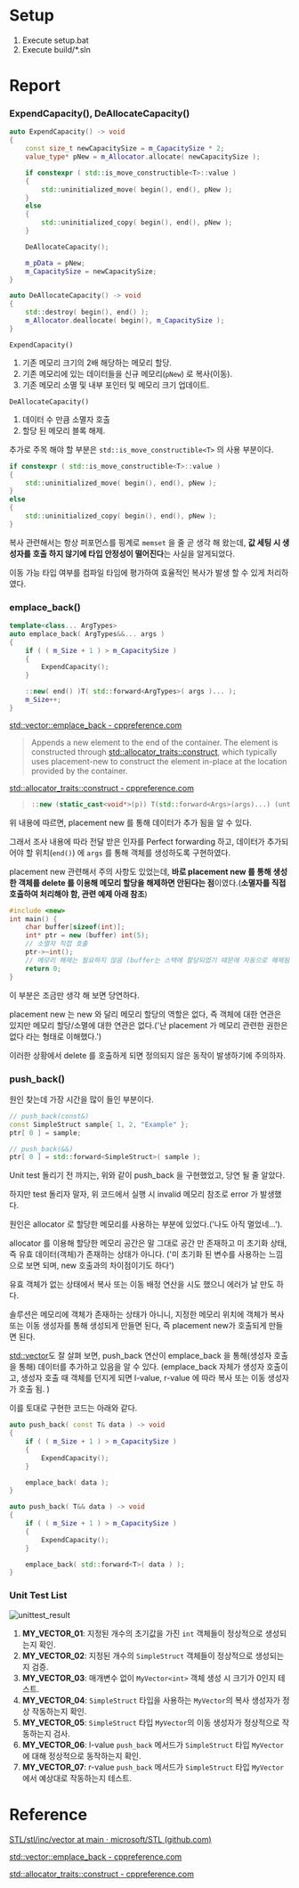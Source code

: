# Setup

1. Execute setup.bat
2. Execute build/*.sln



# Report

### ExpendCapacity(), DeAllocateCapacity()

```cpp
auto ExpendCapacity() -> void
{
    const size_t newCapacitySize = m_CapacitySize * 2;
    value_type* pNew = m_Allocator.allocate( newCapacitySize );

    if constexpr ( std::is_move_constructible<T>::value )
    {
        std::uninitialized_move( begin(), end(), pNew );
    }
    else
    {
        std::uninitialized_copy( begin(), end(), pNew );
    }

    DeAllocateCapacity();

    m_pData = pNew;
    m_CapacitySize = newCapacitySize;
}

auto DeAllocateCapacity() -> void
{
    std::destroy( begin(), end() );
    m_Allocator.deallocate( begin(), m_CapacitySize );
}
```

`ExpendCapacity()` 

1. 기존 메모리 크기의 2배 해당하는 메모리 할당.
2. 기존 메모리에 있는 데이터들을 신규 메모리(`pNew`) 로 복사(이동).
3. 기존 메모리 소멸 및 내부 포인터 및 메모리 크기 업데이트.

`DeAllocateCapacity()` 

1. 데이터 수 만큼 소멸자 호출
2. 할당 된 메모리 블록 해제.

추가로 주목 해야 할 부분은  `std::is_move_constructible<T>` 의 사용 부분이다.

```cpp
if constexpr ( std::is_move_constructible<T>::value )
{
    std::uninitialized_move( begin(), end(), pNew );
}
else
{
    std::uninitialized_copy( begin(), end(), pNew );
}
```

복사 관련해서는 항상  퍼포먼스를 핑계로 `memset` 을 줄 곧 생각 해 왔는데, **값 세팅 시 생성자를 호출 하지 않기에 타입 안정성이 떨어진다**는 사실을 알게되었다.

이동 가능 타입 여부를 컴파일 타임에 평가하여 효율적인 복사가 발생 할 수 있게 처리하였다.



### emplace_back()

```c++
template<class... ArgTypes>
auto emplace_back( ArgTypes&&... args )
{
    if ( ( m_Size + 1 ) > m_CapacitySize )
    {
        ExpendCapacity();
    }

    ::new( end() )T( std::forward<ArgTypes>( args )... );
    m_Size++;
}
```

[std::vector::emplace_back - cppreference.com](https://en.cppreference.com/w/cpp/container/vector/emplace_back)

> Appends a new element to the end of the container. The element is constructed through [std::allocator_traits::construct](https://en.cppreference.com/w/cpp/memory/allocator_traits/construct), which typically uses placement-new to construct the element in-place at the location provided by the container. 



[std::allocator_traits::construct - cppreference.com](https://en.cppreference.com/w/cpp/memory/allocator_traits/construct)

> ```cpp
> ::new (static_cast<void*>(p)) T(std::forward<Args>(args)...) (until C++20)
> ```

위 내용에 따르면, placement new 를 통해 데이터가 추가 됨을 알 수 있다.

그래서 조사 내용에 따라 전달 받은 인자를 Perfect forwarding 하고, 데이터가 추가되어야 할 위치(`end()`) 에 `args` 를 통해 객체를 생성하도록 구현하였다.

placement new 관련해서 주의 사항도 있었는데, **바로 placement new 를 통해 생성한 객체를 delete 를 이용해 메모리 할당을 해제하면 안된다는 점**이였다.(**소멸자를 직접 호출하여 처리해야 함, 관련 예제 아래 참조**)

```cpp
#include <new> 
int main() {
    char buffer[sizeof(int)];
    int* ptr = new (buffer) int(5);
    // 소멸자 직접 호출
    ptr->~int();
    // 메모리 해제는 필요하지 않음 (buffer는 스택에 할당되었기 때문에 자동으로 해제됨)
    return 0;
}
```

이 부분은 조금만 생각 해 보면 당연하다.

placement new 는 new 와 달리 메모리 할당의 역할은 없다, 즉 객체에 대한 연관은 있지만 메모리 할당/소멸에 대한 연관은 없다.('난 placement 가 메모리 관련한 권한은 없다 라는 형태로 이해했다.')

이러한 상황에서 delete 를 호출하게 되면 정의되지 않은 동작이 발생하기에 주의하자.



### push_back()

원인 찾는데 가장 시간을 많이 들인 부분이다.

```cpp
// push_back(const&)
const SimpleStruct sample{ 1, 2, "Example" };
ptr[ 0 ] = sample;

// push_back(&&)
ptr[ 0 ] = std::forward<SimpleStruct>( sample );
```

Unit test 돌리기 전 까지는, 위와 같이 push_back 을 구현했었고, 당연 될 줄 알았다.

하지만 test 돌리자 말자, 위 코드에서 실행 시 invalid 메모리 참조로 error 가 발생했다.

원인은 allocator 로 할당한 메모리를 사용하는 부분에 있었다.('나도 아직 멀었네...').

allocator 를 이용해 할당한 메모리 공간은 말 그대로 공간 만 존재하고 미 초기화 상태, 즉 유효 데이터(객체)가 존재하는 상태가 아니다.
('미 초기화 된 변수를 사용하는 느낌으로 보면 되며, new 호출과의 차이점이기도 하다')

유효 객체가 없는 상태에서 복사 또는 이동 배정 연산을 시도 했으니 에러가 날 만도 하다.

솔루션은 메모리에 객체가 존재하는 상태가 아니니, 지정한 메모리 위치에 객체가 복사 또는 이동 생성자를 통해 생성되게 만들면 된다, 즉 placement new가 호출되게 만들면 된다.

[std::vector](https://github.com/microsoft/STL/blob/main/stl/inc/vector)도 잘 살펴 보면, push_back 연산이 emplace_back 을 통해(생성자 호출을 통해) 데이터를 추가하고 있음을 알 수 있다.
(emplace_back 자체가 생성자 호출이고, 생성자 호출 때 객체를 던지게 되면 l-value, r-value 에 따라 복사 또는 이동 생성자가 호출 됨. )

이를 토대로 구현한 코드는 아래와 같다.

```cpp
auto push_back( const T& data ) -> void
{
    if ( ( m_Size + 1 ) > m_CapacitySize )
    {
        ExpendCapacity();
    }

    emplace_back( data );
}

auto push_back( T&& data ) -> void
{
    if ( ( m_Size + 1 ) > m_CapacitySize )
    {
        ExpendCapacity();
    }

    emplace_back( std::forward<T>( data ) );
}
```


### Unit Test List
![unittest_result](./unittest_result.png)
1. **MY_VECTOR_01**: 지정된 개수의 초기값을 가진 `int` 객체들이 정상적으로 생성되는지 확인.
2. **MY_VECTOR_02**: 지정된 개수의 `SimpleStruct` 객체들이 정상적으로 생성되는지 검증.
3. **MY_VECTOR_03**: 매개변수 없이 `MyVector<int>` 객체 생성 시 크기가 0인지 테스트.
4. **MY_VECTOR_04**: `SimpleStruct` 타입을 사용하는 `MyVector`의 복사 생성자가 정상 작동하는지 확인.
5. **MY_VECTOR_05**: `SimpleStruct` 타입 `MyVector`의 이동 생성자가 정상적으로 작동하는지 검사.
6. **MY_VECTOR_06**: l-value `push_back` 메서드가 `SimpleStruct` 타입 `MyVector`에 대해 정상적으로 동작하는지 확인.
7. **MY_VECTOR_07**: r-value `push_back` 메서드가 `SimpleStruct` 타입 `MyVector`에서 예상대로 작동하는지 테스트.

# Reference

[STL/stl/inc/vector at main · microsoft/STL (github.com)](https://github.com/microsoft/STL/blob/main/stl/inc/vector)

[std::vector::emplace_back - cppreference.com](https://en.cppreference.com/w/cpp/container/vector/emplace_back)

[std::allocator_traits::construct - cppreference.com](https://en.cppreference.com/w/cpp/memory/allocator_traits/construct)



















 



